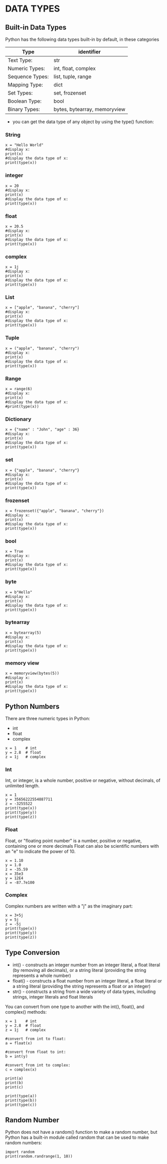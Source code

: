 # DATA TYPES 

## Built-in Data Types

Python has the following data types built-in by default, in these categories

|Type               | identifier                  |
|-------------------|-----------------------------|
|Text Type: 		|str                          |
|Numeric Types: 	|int, float, complex          |
|Sequence Types: 	|list, tuple, range           |
|Mapping Type: 		|dict                         |
|Set Types: 		|set, frozenset               |
|Boolean Type: 		|bool                         |
|Binary Types: 		|bytes, bytearray, memoryview |

- you can get the data type of any object by using the type() function:

### String 
~~~
x = "Hello World"
#display x:
print(x)
#display the data type of x:
print(type(x)) 
~~~

### integer
~~~
x = 20
#display x:
print(x)
#display the data type of x:
print(type(x)) 
~~~

### float 
~~~
x = 20.5
#display x:
print(x)
#display the data type of x:
print(type(x)) 
~~~

### complex
~~~
x = 1j
#display x:
print(x)
#display the data type of x:
print(type(x)) 
~~~

### List
~~~
x = ["apple", "banana", "cherry"]
#display x:
print(x)
#display the data type of x:
print(type(x)) 
~~~

### Tuple
~~~
x = ("apple", "banana", "cherry")
#display x:
print(x)
#display the data type of x:
print(type(x)) 
~~~

### Range 
~~~
x = range(6)
#display x:
print(x)
#display the data type of x:
#print(type(x)) 
~~~

### Dictionary
~~~
x = {"name" : "John", "age" : 36}
#display x:
print(x)
#display the data type of x:
print(type(x)) 
~~~

### set 
~~~
x = {"apple", "banana", "cherry"}
#display x:
print(x)
#display the data type of x:
print(type(x)) 
~~~

### frozenset
~~~
x = frozenset({"apple", "banana", "cherry"})
#display x:
print(x)
#display the data type of x:
print(type(x)) 
~~~

### bool
~~~
x = True
#display x:
print(x)
#display the data type of x:
print(type(x)) 
~~~

### byte 
~~~
x = b"Hello"
#display x:
print(x)
#display the data type of x:
print(type(x)) 
~~~

### bytearray
~~~
x = bytearray(5)
#display x:
print(x)
#display the data type of x:
print(type(x)) 
~~~

### memory view
~~~
x = memoryview(bytes(5))
#display x:
print(x)
#display the data type of x:
print(type(x)) 
~~~

## Python Numbers

There are three numeric types in Python:
- int
- float
- complex
~~~
x = 1    # int
y = 2.8  # float
z = 1j   # complex
~~~

### Int

Int, or integer, is a whole number, positive or negative, 
without decimals, of unlimited length.
~~~
x = 1
y = 35656222554887711
z = -3255522
print(type(x))
print(type(y))
print(type(z))
~~~

### Float

Float, or "floating point number" is a number, 
positive or negative, containing one or more decimals
Float can also be scientific numbers with an "e" to indicate the power of 10.
~~~
x = 1.10
y = 1.0
z = -35.59
x = 35e3
y = 12E4
z = -87.7e100
~~~

### Complex

Complex numbers are written with a "j" as the imaginary part:
~~~
x = 3+5j
y = 5j
z = -5j
print(type(x))
print(type(y))
print(type(z)) 
~~~

## Type Conversion

- int() - constructs an integer number from an integer literal, a float literal (by removing all decimals), or a string literal (providing the string represents a whole number)
- float() - constructs a float number from an integer literal, a float literal or a string literal (providing the string represents a float or an integer)
- str() - constructs a string from a wide variety of data types, including strings, integer literals and float literals

You can convert from one type to another with the int(), float(), and complex() methods:
~~~
x = 1    # int
y = 2.8  # float
z = 1j   # complex

#convert from int to float:
a = float(x)

#convert from float to int:
b = int(y)

#convert from int to complex:
c = complex(x)

print(a)
print(b)
print(c)

print(type(a))
print(type(b))
print(type(c))
~~~


## Random Number
Python does not have a random() function to make a random number, 
but Python has a built-in module called random that can be used to make random numbers:
~~~
import random
print(random.randrange(1, 10))
~~~